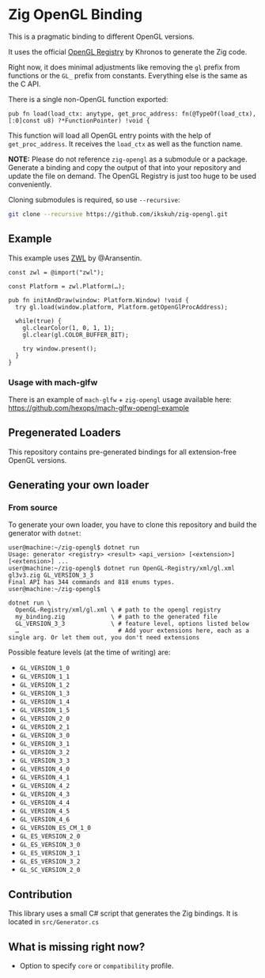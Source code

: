 # Zig OpenGL Binding

This is a pragmatic binding to different OpenGL versions.

It uses the official [OpenGL Registry](https://github.com/KhronosGroup/OpenGL-Registry) by Khronos to generate the Zig code.

Right now, it does minimal adjustments like removing the `gl` prefix from functions or the `GL_` prefix from constants. Everything else is the same as the C API.

There is a single non-OpenGL function exported:

```zig
pub fn load(load_ctx: anytype, get_proc_address: fn(@TypeOf(load_ctx), [:0]const u8) ?*FunctionPointer) !void {
```

This function will load all OpenGL entry points with the help of `get_proc_address`. It receives the `load_ctx` as well as the function name.

**NOTE:** Please do not reference `zig-opengl` as a submodule or a package. Generate a binding and copy the output of that into your repository and update the file on demand. The OpenGL Registry is just too huge to be used conveniently.

Cloning submodules is required, so use `--recursive`:

```bash
git clone --recursive https://github.com/ikskuh/zig-opengl.git
```

## Example

This example uses [ZWL](https://github.com/Aransentin/ZWL/) by @Aransentin.

```zig
const zwl = @import("zwl");

const Platform = zwl.Platform(…);

pub fn initAndDraw(window: Platform.Window) !void {
  try gl.load(window.platform, Platform.getOpenGlProcAddress);

  while(true) {
    gl.clearColor(1, 0, 1, 1);
    gl.clear(gl.COLOR_BUFFER_BIT);

    try window.present();
  }
}
```

### Usage with mach-glfw

There is an example of `mach-glfw` + `zig-opengl` usage available here: https://github.com/hexops/mach-glfw-opengl-example

## Pregenerated Loaders

This repository contains pre-generated bindings for all extension-free OpenGL versions.

## Generating your own loader

### From source

To generate your own loader, you have to clone this repository and build the generator with `dotnet`:

```sh-session
user@machine:~/zig-opengl$ dotnet run
Usage: generator <registry> <result> <api_version> [<extension>] [<extension>] ...
user@machine:~/zig-opengl$ dotnet run OpenGL-Registry/xml/gl.xml gl3v3.zig GL_VERSION_3_3
Final API has 344 commands and 818 enums types.
user@machine:~/zig-opengl$
```

```sh-session
dotnet run \
  OpenGL-Registry/xml/gl.xml \ # path to the opengl registry
  my_binding.zig             \ # path to the generated file
  GL_VERSION_3_3             \ # feature level, options listed below
  …                            # Add your extensions here, each as a single arg. Or let them out, you don't need extensions
```

Possible feature levels (at the time of writing) are:

- `GL_VERSION_1_0`
- `GL_VERSION_1_1`
- `GL_VERSION_1_2`
- `GL_VERSION_1_3`
- `GL_VERSION_1_4`
- `GL_VERSION_1_5`
- `GL_VERSION_2_0`
- `GL_VERSION_2_1`
- `GL_VERSION_3_0`
- `GL_VERSION_3_1`
- `GL_VERSION_3_2`
- `GL_VERSION_3_3`
- `GL_VERSION_4_0`
- `GL_VERSION_4_1`
- `GL_VERSION_4_2`
- `GL_VERSION_4_3`
- `GL_VERSION_4_4`
- `GL_VERSION_4_5`
- `GL_VERSION_4_6`
- `GL_VERSION_ES_CM_1_0`
- `GL_ES_VERSION_2_0`
- `GL_ES_VERSION_3_0`
- `GL_ES_VERSION_3_1`
- `GL_ES_VERSION_3_2`
- `GL_SC_VERSION_2_0`

## Contribution

This library uses a small C# script that generates the Zig bindings. It is located in `src/Generator.cs`

## What is missing right now?

- Option to specify `core` or `compatibility` profile.
